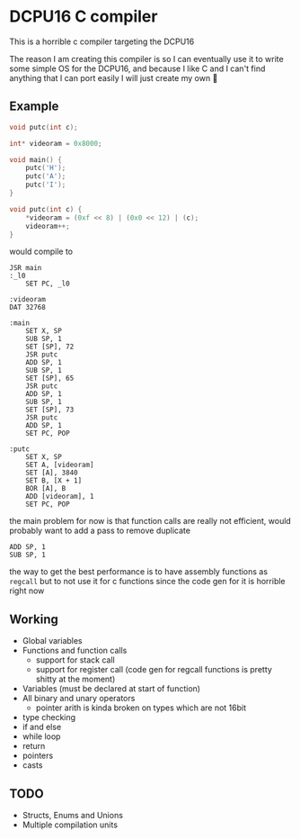 # DCPU16 C compiler

This is a horrible c compiler targeting the DCPU16 

The reason I am creating this compiler is so I can eventually use it to write
some simple OS for the DCPU16, and because I like C and I can't find anything 
that I can port easily I will just create my own :shrug:

## Example 

```c
void putc(int c);

int* videoram = 0x8000;

void main() {
    putc('H');
    putc('A');
    putc('I');
}

void putc(int c) {
    *videoram = (0xf << 8) | (0x0 << 12) | (c);
    videoram++;
}
```

would compile to
```
JSR main
:_l0
	SET PC, _l0

:videoram
DAT 32768

:main
	SET X, SP
	SUB SP, 1
	SET [SP], 72
	JSR putc
	ADD SP, 1
	SUB SP, 1
	SET [SP], 65
	JSR putc
	ADD SP, 1
	SUB SP, 1
	SET [SP], 73
	JSR putc
	ADD SP, 1
	SET PC, POP

:putc
	SET X, SP
	SET A, [videoram]
	SET [A], 3840
	SET B, [X + 1]
	BOR [A], B
	ADD [videoram], 1
	SET PC, POP
```

the main problem for now is that function calls are really not efficient, would probably want to add a pass to remove
duplicate 
```
ADD SP, 1
SUB SP, 1
```

the way to get the best performance is to have assembly functions as `regcall` but to not use it for c functions since 
the code gen for it is horrible right now 

## Working
* Global variables
* Functions and function calls
    * support for stack call
    * support for register call (code gen for regcall functions is pretty shitty at the moment)     
* Variables (must be declared at start of function)
* All binary and unary operators
    * pointer arith is kinda broken on types which are not 16bit
* type checking
* if and else
* while loop
* return
* pointers
* casts

## TODO
* Structs, Enums and Unions
* Multiple compilation units
